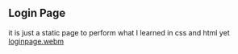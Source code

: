 ## Login Page
it is just a static page to perform what I learned in css and html yet
[loginpage.webm](https://github.com/hazemabolila123/login_page/assets/73200097/3a604f5a-f4bd-453c-a9fd-d88ff7dbcfe9)
